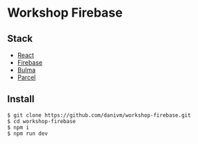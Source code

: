 # Workshop Firebase

## Stack
- [React](https://reactjs.org/)
- [Firebase](https://firebase.google.com)
- [Bulma](https://bulma.io/)
- [Parcel](https://parceljs.org/)

## Install

```
$ git clone https://github.com/danivm/workshop-firebase.git
$ cd workshop-firebase
$ npm i
$ npm run dev
```

